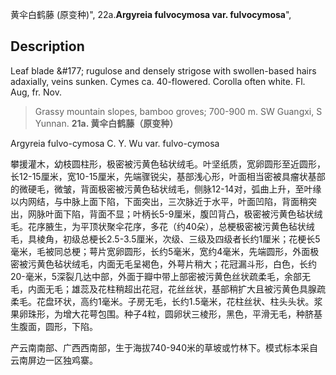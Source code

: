 黄伞白鹤藤 (原变种)",
22a.**Argyreia fulvocymosa var. fulvocymosa**",

## Description
Leaf blade &amp;#177; rugulose and densely strigose with swollen-based hairs adaxially, veins sunken. Cymes ca. 40-flowered. Corolla often white. Fl. Aug, fr. Nov.

> Grassy mountain slopes, bamboo groves; 700-900 m. SW Guangxi, S Yunnan.
**21a. 黄伞白鹤藤（原变种）**

Argyreia fulvo-cymosa C. Y. Wu var. fulvo-cymosa

攀援灌木，幼枝圆柱形，极密被污黄色毡状绒毛。叶坚纸质，宽卵圆形至近圆形，长12-15厘米，宽10-15厘米，先端骤锐尖，基部浅心形，叶面相当密被具瘤状基部的微硬毛，微皱，背面极密被污黄色毡状绒毛，侧脉12-14对，弧曲上升，至叶缘以内网结，与中脉上面下陷，下面突出，三次脉近于水平，叶面凹陷，背面稍突出，网脉叶面下陷，背面不显；叶柄长5-9厘米，腹凹背凸，极密被污黄色毡状绒毛。花序腋生，为平顶状聚伞花序，多花（约40朵），总梗极密被污黄色毡状绒毛，具棱角，初级总梗长2.5-3.5厘米，次级、三级及四级者长约1厘米；花梗长5毫米，毛被同总梗；萼片宽卵圆形，长约5毫米，宽约4毫米，先端圆形，外面极密被污黄色毡状绒毛，内面无毛呈褐色，外萼片稍大；花冠漏斗形，白色，长约20-毫米，5深裂几达中部，外面于瓣中带上部密被污黄色丝状疏柔毛，余部无毛，内面无毛；雄蕊及花柱稍超出花冠，花丝丝状，基部稍扩大且被污黄色具腺疏柔毛。花盘环状，高约1毫米。子房无毛，长约1.5毫米，花柱丝状、柱头头状。浆果卵珠形，为增大花萼包围。种子4粒，圆卵状三棱形，黑色，平滑无毛，种脐基生腹面，圆形，下陷。

产云南南部、广西西南部，生于海拔740-940米的草坡或竹林下。模式标本采自云南屏边一区独鸡寨。
